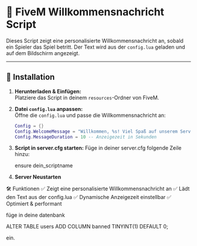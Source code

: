# 📜 FiveM Willkommensnachricht Script

Dieses Script zeigt eine personalisierte Willkommensnachricht an, sobald ein Spieler das Spiel betritt. Der Text wird aus der `config.lua` geladen und auf dem Bildschirm angezeigt.

---

## 🚀 Installation

1. **Herunterladen & Einfügen:**  
   Platziere das Script in deinem `resources`-Ordner von FiveM.

2. **Datei `config.lua` anpassen:**  
   Öffne die `config.lua` und passe die Willkommensnachricht an:

   ```lua
   Config = {}
   Config.WelcomeMessage = "Willkommen, %s! Viel Spaß auf unserem Server! 🚀"
   Config.MessageDuration = 10 -- Anzeigezeit in Sekunden

3. **Script in server.cfg starten:**
	Füge in deiner server.cfg folgende Zeile hinzu:
	
	ensure dein_scriptname

4. **Server Neustarten**

🛠 Funktionen
✅ Zeigt eine personalisierte Willkommensnachricht an
✅ Lädt den Text aus der config.lua
✅ Dynamische Anzeigezeit einstellbar
✅ Optimiert & performant

füge in deine datenbank 

ALTER TABLE users ADD COLUMN banned TINYINT(1) DEFAULT 0;

ein.